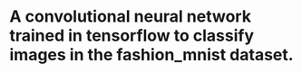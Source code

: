 # A convolutional neural network trained in tensorflow to classify images in the fashion_mnist dataset.
